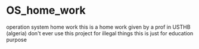 # OS_home_work
operation system home work
this is a home work given by a prof in USTHB (algeria)
don't ever use this project for illegal things
this is just for education purpose